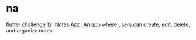 # na
flutter challenge 12 :Notes App: An app where users can create, edit, delete, and organize notes.
